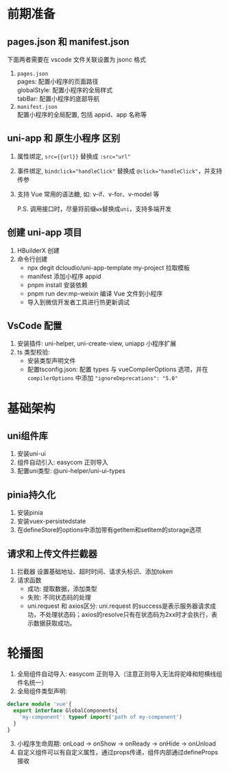 # 前期准备
## pages.json 和 manifest.json
下面两者需要在 vscode 文件关联设置为 jsonc 格式
1. `pages.json`  
   pages: 配置小程序的页面路径  
   globalStyle: 配置小程序的全局样式  
   tabBar: 配置小程序的底部导航
2. `manifest.json`  
   配置小程序的全局配置, 包括 appid、app 名称等
## uni-app 和 原生小程序 区别
1. 属性绑定, `src={{url}}` 替换成 `:src="url"`
2. 事件绑定, `bindclick="handleClick"` 替换成 `@click="handleClick"`，并支持传参
3. 支持 Vue 常用的语法糖, 如: v-if、v-for、v-model 等

    P.S. 调用接口时，尽量将前缀`wx`替换成`uni`，支持多端开发
## 创建 uni-app 项目
1. HBuilderX 创建
2. 命令行创建
    - npx degit dcloudio/uni-app-template my-project 拉取模板
    - manifest 添加小程序 appid
    - pnpm install 安装依赖
    - pnpm run dev:mp-weixin 编译 Vue 文件到小程序
    - 导入到微信开发者工具进行热更新调试
## VsCode 配置
1. 安装插件: uni-helper, uni-create-view, uniapp 小程序扩展
2. ts 类型校验:
    - 安装类型声明文件
    - 配置tsconfig.json: 配置 types 与 vueCompilerOptions 选项，并在`compilerOptions` 中添加 `"ignoreDeprecations": "5.0"`

# 基础架构
## uni组件库
1. 安装uni-ui
2. 组件自动引入: easycom 正则导入
3. 配置uni类型: @uni-helper/uni-ui-types
## pinia持久化
1. 安装pinia
2. 安装vuex-persistedstate
3. 在defineStore的options中添加带有getItem和setItem的storage选项
## 请求和上传文件拦截器
1. 拦截器
    设置基础地址、超时时间、请求头标识、添加token
2. 请求函数
    - 成功: 提取数据，添加类型
    - 失败: 不同状态码的处理
    - uni.request 和 axios区分: uni.request 的success是表示服务器请求成功，不处理状态码；axios的resolve只有在状态码为2xx时才会执行，表示数据获取成功。

# 轮播图
1. 全局组件自动导入: easycom 正则导入（注意正则导入无法将驼峰和短横线组件名统一）
2. 全局组件类型声明: 
```ts
declare module 'vue'{
  export interface GlobalComponents{
    'my-component': typeof import('path of my-component')
  }
}
```
3. 小程序生命周期: onLoad -> onShow -> onReady -> onHide -> onUnload
4. 自定义组件可以有自定义属性，通过props传递，组件内部通过defineProps接收
